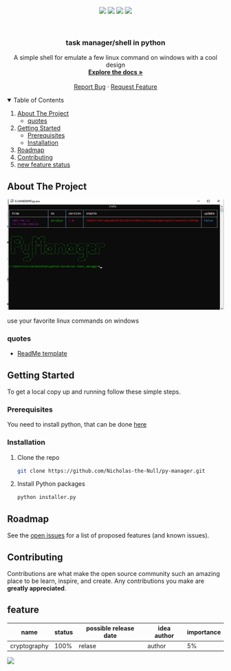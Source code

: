 <p align="center">
<img src=https://img.shields.io/github/stars/Nicholas-the-Null/py-manager?style=for-the-badge&logo=appveyor&color=blue />
<img src=https://img.shields.io/github/forks/Nicholas-the-Null/py-manager?style=for-the-badge&logo=appveyor&color=blue />
<img src=https://img.shields.io/github/issues/Nicholas-the-Null/py-manager?style=for-the-badge&logo=appveyor&color=informational />
<img src=https://img.shields.io/github/issues-pr/Nicholas-the-Null/py-manager?style=for-the-badge&logo=appveyor&color=informational />
</p>
<br />
<p align="center">
  <a href="https://github.com/othneildrew/Best-README-Template">
    
  </a>
  
  <h3 align="center">task manager/shell in python</h3>

  <p align="center">
    A simple shell for emulate a few linux command on windows with a cool design
    <br />
    <a href="https://github.com/Nicholas-the-Null/py-manager"><strong>Explore the docs »</strong></a>
    <br />
    <br />
    <a href="https://github.com/Nicholas-the-Null/py-manager/issues">Report Bug</a>
    ·
    <a href="https://github.com/Nicholas-the-Null/py-manager/issues/new?assignees=&labels=&template=feature_request.md&title=">Request Feature</a>
  </p>
</p>
  
<details open="open">
  <summary>Table of Contents</summary>
  <ol>
    <li>
      <a href="#about-the-project">About The Project</a>
      <ul>
        <li><a href="#quotes">quotes</a></li>
      </ul>
    </li>
    <li>
      <a href="#getting-started">Getting Started</a>
      <ul>
        <li><a href="#prerequisites">Prerequisites</a></li>
        <li><a href="#installation">Installation</a></li>
      </ul>
    </li>
    <li><a href="#roadmap">Roadmap</a></li>
    <li><a href="#contributing">Contributing</a></li>
    <li><a href="#feature">new feature status</a></li>

  </ol>
</details>

## About The Project

<img src="screen/screen.png" alt="Image of product">

use your favorite linux commands on windows

### quotes

* [ReadMe template](https://github.com/logicguy1/Discord-Nitro-Generator-and-Checker)


## Getting Started

To get a local copy up and running follow these simple steps.

### Prerequisites
You need to install python, that can be done [here](https://www.python.org)

### Installation
1. Clone the repo
   ```sh
   git clone https://github.com/Nicholas-the-Null/py-manager.git
   ```
2. Install Python packages
   ```sh
   python installer.py
   ```
   


## Roadmap

See the [open issues]("https://github.com/Nicholas-the-Null/py-manager/issues/issues) for a list of proposed features (and known issues).

## Contributing

Contributions are what make the open source community such an amazing place to be learn, inspire, and create. Any contributions you make are **greatly appreciated**.


## feature

name | status | possible release date | idea author | importance
---- | ------ | --------------------- | ------------| -------------
cryptography | 100% | relase | author | 5%


<p>
<img src=https://komarev.com/ghpvc/?username=Nicholas-the-Null />
</p>
